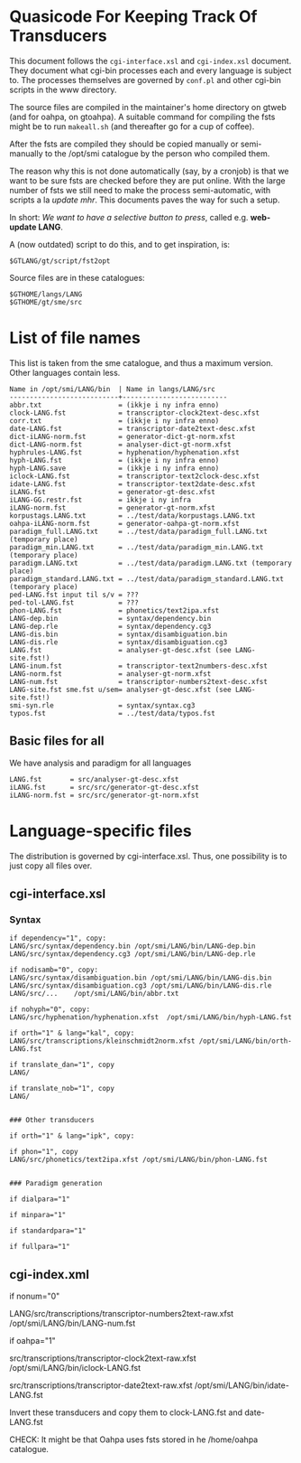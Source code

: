 # Quasicode For Keeping Track Of Transducers

This document follows the `cgi-interface.xsl` and
`cgi-index.xsl` document. They document what cgi-bin processes
each and every language is subject to. The processes themselves are
governed by `conf.pl` and other cgi-bin scripts in the www directory.

The source files are compiled in the maintainer's home directory
on gtweb (and for oahpa, on gtoahpa). A suitable command for
compiling the fsts might be to
run `makeall.sh` (and thereafter go for a cup of coffee).

After the fsts are compiled they should be copied manually or
semi-manually to the /opt/smi catalogue by the person who compiled them.

The reason why this is not done automatically (say, by a cronjob)
is that we want to be sure
fsts are checked before they are put online. With the large number
of fsts we still need to make the process semi-automatic, with scripts
a la _update mhr_. This documents paves the way for such a setup.

In short: _We want to have a selective button to press_,
called e.g. **web-update LANG**.

A (now outdated) script to do this, and to get inspiration, is:

`$GTLANG/gt/script/fst2opt`

Source files are in these catalogues:

```
$GTHOME/langs/LANG
$GTHOME/gt/sme/src
```

# List of file names

This list is taken from the sme catalogue, and thus a maximum version.
Other languages contain less.

```
Name in /opt/smi/LANG/bin  | Name in langs/LANG/src
---------------------------+--------------------------
abbr.txt                   = (ikkje i ny infra enno)
clock-LANG.fst             = transcriptor-clock2text-desc.xfst
corr.txt                   = (ikkje i ny infra enno)
date-LANG.fst              = transcriptor-date2text-desc.xfst
dict-iLANG-norm.fst        = generator-dict-gt-norm.xfst
dict-LANG-norm.fst         = analyser-dict-gt-norm.xfst
hyphrules-LANG.fst         = hyphenation/hyphenation.xfst
hyph-LANG.fst              = (ikkje i ny infra enno)
hyph-LANG.save             = (ikkje i ny infra enno)
iclock-LANG.fst            = transcriptor-text2clock-desc.xfst
idate-LANG.fst             = transcriptor-text2date-desc.xfst
iLANG.fst                  = generator-gt-desc.xfst
iLANG-GG.restr.fst         = ikkje i ny infra
iLANG-norm.fst             = generator-gt-norm.xfst
korpustags.LANG.txt        = ../test/data/korpustags.LANG.txt
oahpa-iLANG-norm.fst       = generator-oahpa-gt-norm.xfst
paradigm_full.LANG.txt     = ../test/data/paradigm_full.LANG.txt (temporary place)
paradigm_min.LANG.txt      = ../test/data/paradigm_min.LANG.txt (temporary place)
paradigm.LANG.txt          = ../test/data/paradigm.LANG.txt (temporary place)
paradigm_standard.LANG.txt = ../test/data/paradigm_standard.LANG.txt (temporary place)
ped-LANG.fst input til s/v = ???
ped-tol-LANG.fst           = ???
phon-LANG.fst              = phonetics/text2ipa.xfst
LANG-dep.bin               = syntax/dependency.bin
LANG-dep.rle               = syntax/dependency.cg3
LANG-dis.bin               = syntax/disambiguation.bin
LANG-dis.rle               = syntax/disambiguation.cg3
LANG.fst                   = analyser-gt-desc.xfst (see LANG-site.fst!)
LANG-inum.fst              = transcriptor-text2numbers-desc.xfst
LANG-norm.fst              = analyser-gt-norm.xfst
LANG-num.fst               = transcriptor-numbers2text-desc.xfst
LANG-site.fst sme.fst u/sem= analyser-gt-desc.xfst (see LANG-site.fst!)
smi-syn.rle                = syntax/syntax.cg3
typos.fst                  = ../test/data/typos.fst
```

## Basic files for all

We have analysis and paradigm for all languages

```
LANG.fst       = src/analyser-gt-desc.xfst
iLANG.fst      = src/src/generator-gt-desc.xfst
iLANG-norm.fst = src/src/generator-gt-norm.xfst
```

# Language-specific files

The distribution is governed by cgi-interface.xsl.
Thus, one possibility is to just copy all files over.

## cgi-interface.xsl

### Syntax

```
if dependency="1", copy:
LANG/src/syntax/dependency.bin /opt/smi/LANG/bin/LANG-dep.bin
LANG/src/syntax/dependency.cg3 /opt/smi/LANG/bin/LANG-dep.rle

if nodisamb="0", copy:
LANG/src/syntax/disambiguation.bin /opt/smi/LANG/bin/LANG-dis.bin
LANG/src/syntax/disambiguation.cg3 /opt/smi/LANG/bin/LANG-dis.rle
LANG/src/...	/opt/smi/LANG/bin/abbr.txt

if nohyph="0", copy:
LANG/src/hyphenation/hyphenation.xfst  /opt/smi/LANG/bin/hyph-LANG.fst

if orth="1" & lang="kal", copy:
LANG/src/transcriptions/kleinschmidt2norm.xfst /opt/smi/LANG/bin/orth-LANG.fst

if translate_dan="1", copy
LANG/

if translate_nob="1", copy
LANG/


### Other transducers

if orth="1" & lang="ipk", copy:

if phon="1", copy
LANG/src/phonetics/text2ipa.xfst /opt/smi/LANG/bin/phon-LANG.fst


### Paradigm generation

if dialpara="1"

if minpara="1"

if standardpara="1"

if fullpara="1"

```

## cgi-index.xml

if nonum="0"

LANG/src/transcriptions/transcriptor-numbers2text-raw.xfst /opt/smi/LANG/bin/LANG-num.fst

if oahpa="1"

src/transcriptions/transcriptor-clock2text-raw.xfst /opt/smi/LANG/bin/iclock-LANG.fst

src/transcriptions/transcriptor-date2text-raw.xfst /opt/smi/LANG/bin/idate-LANG.fst

Invert these transducers and copy them to clock-LANG.fst and date-LANG.fst

CHECK: It might be that Oahpa uses fsts stored in he /home/oahpa catalogue.
